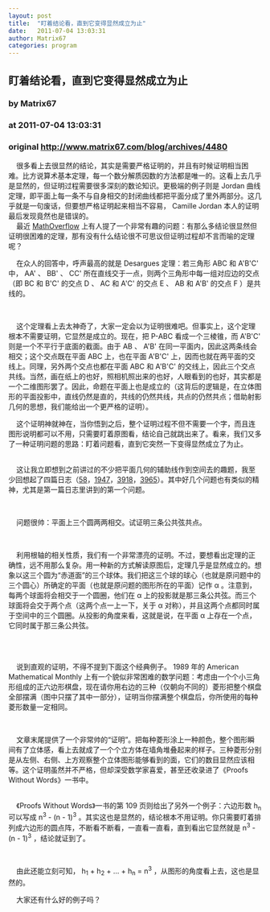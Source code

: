 ```yaml
---
layout: post
title:  "盯着结论看，直到它变得显然成立为止"
date:   2011-07-04 13:03:31
author: Matrix67
categories: program
---
```


## 盯着结论看，直到它变得显然成立为止
### by Matrix67
### at 2011-07-04 13:03:31
### original <http://www.matrix67.com/blog/archives/4480>

<p>    很多看上去很显然的结论，其实是需要严格证明的，并且有时候证明相当困难。比方说算术基本定理，每一个数分解质因数的方法都是唯一的。这看上去几乎是显然的，但证明过程需要很多深刻的数论知识。更极端的例子则是 Jordan 曲线定理，即平面上每一条不与自身相交的封闭曲线都把平面分成了里外两部分。这几乎就是一句废话，但要想严格证明起来相当不容易， Camille Jordan 本人的证明最后发现竟然也是错误的。<br>
    最近 <a href="http://mathoverflow.net/questions/28788/nontrivial-theorems-with-trivial-proofs">MathOverflow</a> 上有人提了一个非常有趣的问题：有那么多结论很显然但证明很困难的定理，那有没有什么结论很不可思议但证明过程却不言而喻的定理呢？</p>
<p>    在众人的回答中，呼声最高的就是 Desargues 定理：若三角形 ABC 和 A&#39;B&#39;C&#39; 中， AA&#39; 、 BB&#39; 、 CC&#39; 所在直线交于一点，则两个三角形中每一组对应边的交点（即 BC 和 B&#39;C&#39; 的交点 D 、 AC 和 A&#39;C&#39; 的交点 E 、 AB 和 A&#39;B&#39; 的交点 F ）是共线的。</p>
<p>      <img src="http://www.matrix67.com/blogimage_2011/201107041.png" alt=""></p>
<p>    这个定理看上去太神奇了，大家一定会以为证明很难吧。但事实上，这个定理根本不需要证明，它显然是成立的。现在，把 P-ABC 看成一个三棱锥，而 A&#39;B&#39;C&#39; 则是一个不平行于底面的截面。由于 AB 、 A&#39;B&#39; 在同一平面内，因此这两条线会相交；这个交点既在平面 ABC 上，也在平面 A&#39;B&#39;C&#39; 上，因而也就在两平面的交线上。同理，另外两个交点也都在平面 ABC 和 A&#39;B&#39;C&#39; 的交线上，因此三个交点共线。当然，画在纸上的也好，照相机照出来的也好，人眼看到的也好，其实都是一个二维图形罢了。因此，命题在平面上也是成立的（这背后的逻辑是，在立体图形的平面投影中，直线仍然是直的，共线的仍然共线，共点的仍然共点；借助射影几何的思想，我们能给出一个更严格的证明）。</p>
<p>    这个证明神就神在，当你悟到之后，整个证明过程不但不需要一个字，而且连图形说明都可以不用，只需要盯着原图看，结论自己就跳出来了。看来，我们又多了一种证明问题的思路：盯着问题看，直到它突然一下变得显然成立了为止。</p>
<p><span></span><br>
    这让我立即想到之前讲过的不少把平面几何的辅助线作到空间去的趣题，我至少回想起了四篇日志（<a href="http://www.matrix67.com/blog/archives/58">58</a>，<a href="http://www.matrix67.com/blog/archives/1947">1947</a>，<a href="http://www.matrix67.com/blog/archives/3918">3918</a>，<a href="http://www.matrix67.com/blog/archives/3965">3965</a>）。其中好几个问题也有类似的精神，尤其是第一篇日志里讲到的第一个问题。</p>
<p>      <img src="http://www.matrix67.com/blogimage_2011/201107042.png" alt=""></p>
<p>    问题很帅：平面上三个圆两两相交。试证明三条公共弦共点。</p>
<p>      <img src="http://www.matrix67.com/blogimage_2011/201107043.png" alt=""></p>
<p>    利用根轴的相关性质，我们有一个非常漂亮的证明。不过，要想看出定理的正确性，远不用那么复杂。用一种新的方式解读原图后，定理几乎是显然成立的。想象以这三个圆为“赤道面”的三个球体。我们把这三个球的球心（也就是原问题中的三个圆心）所确定的平面（也就是原问题的图形所在的平面）记作 α 。注意到，每两个球面将会相交于一个圆圈，他们在 α 上的投影就是那三条公共弦。而三个球面将会交于两个点（这两个点一上一下，关于 α 对称），并且这两个点都同时属于空间中的三个圆圈。从投影的角度来看，这就是说，在平面 α 上存在一个点，它同时属于那三条公共弦。</p>
<p> <br>
      <img src="http://www.matrix67.com/blogimage_2011/201107044.png" alt=""></p>
<p>    说到直观的证明，不得不提到下面这个经典例子。 1989 年的 American Mathematical Monthly 上有一个貌似非常困难的数学问题：考虑由一个个小三角形组成的正六边形棋盘，现在请你用右边的三种（仅朝向不同的）菱形把整个棋盘全部摆满（图中只摆了其中一部分），证明当你摆满整个棋盘后，你所使用的每种菱形数量一定相同。</p>
<p>      <img src="http://www.matrix67.com/blogimage_2011/201107045.png" alt=""></p>
<p>    文章末尾提供了一个非常帅的“证明”。把每种菱形涂上一种颜色，整个图形瞬间有了立体感，看上去就成了一个个立方体在墙角堆叠起来的样子。三种菱形分别是从左侧、右侧、上方观察整个立体图形能够看到的面，它们的数目显然应该相等。这个证明虽然并不严格，但却深受数学家喜爱，甚至还收录进了《Proofs Without Words》一书中。</p>
<p> <br>
    《Proofs Without Words》一书的第 109 页则给出了另外一个例子：六边形数 h<sub>n</sub> 可以写成 n<sup>3</sup> - (n - 1)<sup>3</sup> 。其实这也是显然的，结论根本不用证明。你只需要盯着排列成六边形的圆点阵，不断看不断看，一直看一直看，直到看出它显然就是 n<sup>3</sup> - (n - 1)<sup>3</sup> ，结论就证到了。</p>
<p>      <img src="http://www.matrix67.com/blogimage_2011/201107046.png" alt=""></p>
<p>    由此还能立刻可知， h<sub>1</sub> + h<sub>2</sub> + … + h<sub>n</sub> = n<sup>3</sup> ，从图形的角度看上去，这也是显然的。</p>
<p>    大家还有什么好的例子吗？</p><img src="http://www1.feedsky.com/t1/549475712/matrix67/feedsky/s.gif?r=http://www.matrix67.com/blog/archives/4480" border="0" height="0" width="0">